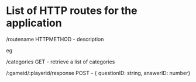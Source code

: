 # List of HTTP routes for the application

/routename HTTPMETHOD - description

eg

/categories GET - retrieve a list of categories

/:gameid/:playerid/response POST - { questionID: string, answerID: number}
